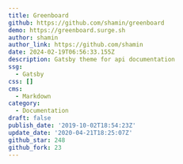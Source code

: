 ```yaml
---
title: Greenboard
github: https://github.com/shamin/greenboard
demo: https://greenboard.surge.sh
author: shamin
author_link: https://github.com/shamin
date: 2024-02-19T06:56:33.155Z
description: Gatsby theme for api documentation
ssg:
  - Gatsby
css: []
cms:
  - Markdown
category:
  - Documentation
draft: false
publish_date: '2019-10-02T18:54:23Z'
update_date: '2020-04-21T18:25:07Z'
github_star: 248
github_fork: 23
---
```

